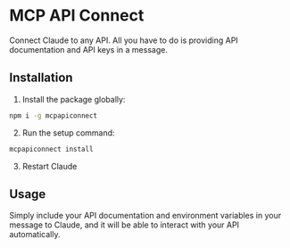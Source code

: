# MCP API Connect

Connect Claude to any API. All you have to do is providing API documentation and API keys in a message.

## Installation

1. Install the package globally:

```bash
npm i -g mcpapiconnect
```

2. Run the setup command:

```bash
mcpapiconnect install
```

3. Restart Claude

## Usage

Simply include your API documentation and environment variables in your message to Claude, and it will be able to interact with your API automatically.
